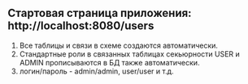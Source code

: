 Стартовая страница приложения: http://localhost:8080/users
---------------------------------------------------------------------------------------

1. Все таблицы и связи в схеме создаются автоматически.
2. Стандартные роли в связанных таблицах секьюрности USER и ADMIN прописываются в БД также автоматически.
3. логин/пароль - admin/admin, user/user и т.д.